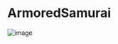 # ArmoredSamurai

![image](https://user-images.githubusercontent.com/47014056/164128424-1951c4c9-20e2-4e88-bca4-3e8f8feff248.png)
